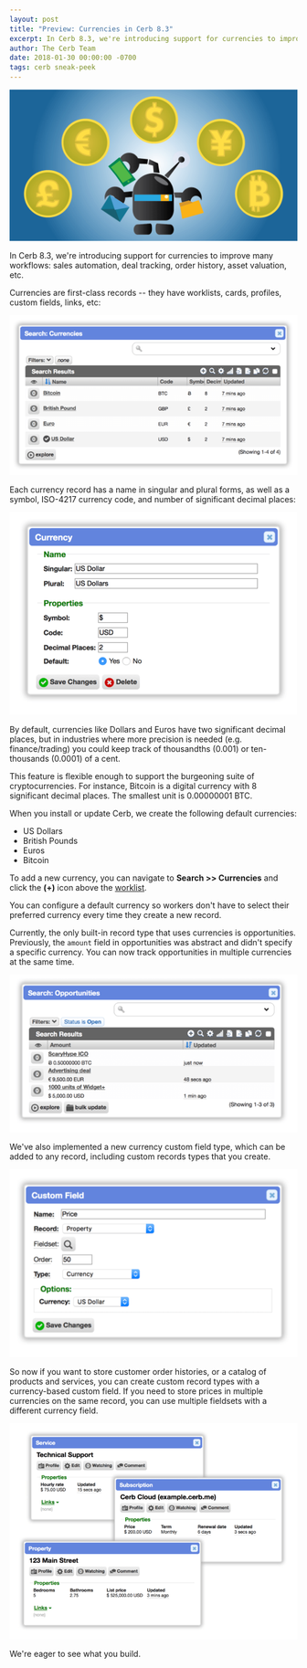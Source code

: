 ```yaml
---
layout: post
title: "Preview: Currencies in Cerb 8.3"
excerpt: In Cerb 8.3, we're introducing support for currencies to improve many sales-related workflows.
author: The Cerb Team
date: 2018-01-30 00:00:00 -0700
tags: cerb sneak-peek
---
```


<div class="cerb-screenshot">
<img src="/assets/images/blog/2018/01/30/currencies.png" class="screenshot">
</div>

In Cerb 8.3, we're introducing support for currencies to improve many workflows: sales automation, deal tracking, order history, asset valuation, etc.

Currencies are first-class records -- they have worklists, cards, profiles, custom fields, links, etc:

<div class="cerb-screenshot">
<img src="/assets/images/blog/2018/01/30/currencies-list.png" class="screenshot">
</div>

Each currency record has a name in singular and plural forms, as well as a symbol, ISO-4217 currency code, and number of significant decimal places:

<div class="cerb-screenshot">
<img src="/assets/images/blog/2018/01/30/currencies-usd-peek.png" class="screenshot">
</div>

By default, currencies like Dollars and Euros have two significant decimal places, but in industries where more precision is needed (e.g. finance/trading) you could keep track of thousandths (0.001) or ten-thousands (0.0001) of a cent.

This feature is flexible enough to support the burgeoning suite of cryptocurrencies. For instance, Bitcoin is a digital currency with 8 significant decimal places.  The smallest unit is 0.00000001 BTC.

When you install or update Cerb, we create the following default currencies:

* US Dollars
* British Pounds
* Euros
* Bitcoin

To add a new currency, you can navigate to **Search >> Currencies** and click the **(+)** icon above the [worklist](/docs/worklists/).

You can configure a default currency so workers don't have to select their preferred currency every time they create a new record.

Currently, the only built-in record type that uses currencies is opportunities. Previously, the `amount` field in opportunities was abstract and didn't specify a specific currency. You can now track opportunities in multiple currencies at the same time.

<div class="cerb-screenshot">
<img src="/assets/images/blog/2018/01/30/currencies-opps.png" class="screenshot">
</div>

We've also implemented a new currency custom field type, which can be added to any record, including custom records types that you create.

<div class="cerb-screenshot">
<img src="/assets/images/blog/2018/01/30/currencies-custom-field.png" class="screenshot">
</div>

So now if you want to store customer order histories, or a catalog of products and services, you can create custom record types with a currency-based custom field. If you need to store prices in multiple currencies on the same record, you can use multiple fieldsets with a different currency field.

<div class="cerb-screenshot">
<img src="/assets/images/blog/2018/01/30/currencies-custom-records.png" class="screenshot">
</div>

We're eager to see what you build.